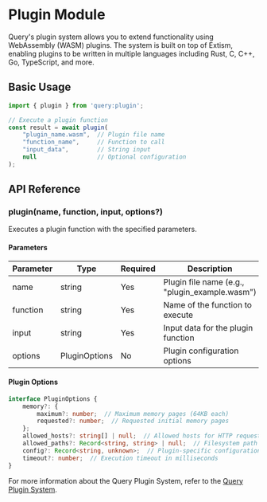 # Plugin Module

Query's plugin system allows you to extend functionality using WebAssembly (WASM) plugins. The system is built on top of Extism, enabling plugins to be written in multiple languages including Rust, C, C++, Go, TypeScript, and more.

## Basic Usage

```javascript
import { plugin } from 'query:plugin';

// Execute a plugin function
const result = await plugin(
    "plugin_name.wasm",  // Plugin file name
    "function_name",     // Function to call
    "input_data",        // String input
    null                 // Optional configuration
);
```

## API Reference

### plugin(name, function, input, options?)

Executes a plugin function with the specified parameters.

#### Parameters

| Parameter | Type | Required | Description |
|-----------|------|----------|-------------|
| name | string | Yes | Plugin file name (e.g., "plugin_example.wasm") |
| function | string | Yes | Name of the function to execute |
| input | string | Yes | Input data for the plugin function |
| options | PluginOptions | No | Plugin configuration options |

#### Plugin Options

```typescript
interface PluginOptions {
    memory?: {
        maximum?: number;  // Maximum memory pages (64KB each)
        requested?: number;  // Requested initial memory pages
    };
    allowed_hosts?: string[] | null;  // Allowed hosts for HTTP requests
    allowed_paths?: Record<string, string> | null;  // Filesystem path mappings
    config?: Record<string, unknown>;  // Plugin-specific configuration
    timeout?: number;  // Execution timeout in milliseconds
}
```

For more information about the Query Plugin System, refer to the [Query Plugin System](/docs/server/plugin-system.md).
